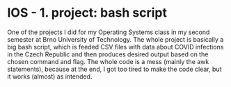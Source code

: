 # IOS - 1. project: bash script
One of the projects I did for my Operating Systems class in my second semester at Brno University of Technology. The whole project is basically a big bash script, which is feeded CSV files with data about COVID infections in the Czech Republic and then produces desired output based on the chosen command and flag. The whole code is a mess (mainly the awk statements), because at the end, I got too tired to make the code clear, but it works (almost) as intended.
